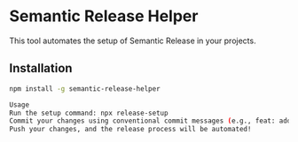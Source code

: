 # Semantic Release Helper

This tool automates the setup of Semantic Release in your projects.

## Installation
```bash
npm install -g semantic-release-helper

Usage
Run the setup command: npx release-setup
Commit your changes using conventional commit messages (e.g., feat: add new feature).
Push your changes, and the release process will be automated!